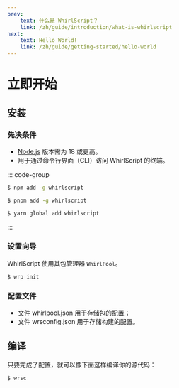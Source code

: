 ```yaml
---
prev:
    text: 什么是 WhirlScript？
    link: /zh/guide/introduction/what-is-whirlscript
next: 
    text: Hello World!
    link: /zh/guide/getting-started/hello-world
---
```

# 立即开始

## 安装

### 先决条件

- [Node.js](https://nodejs.org/) 版本需为 18 或更高。
- 用于通过命令行界面（CLI）访问 WhirlScript 的终端。

::: code-group

```sh [npm]
$ npm add -g whirlscript
```

```sh [pnpm]
$ pnpm add -g whirlscript
```

```sh [yarn]
$ yarn global add whirlscript
```

:::

### 设置向导

WhirlScript 使用其包管理器 `WhirlPool`。

```shell
$ wrp init
```

### 配置文件
- 文件 whirlpool.json 用于存储包的配置；
- 文件 wrsconfig.json 用于存储构建的配置。


## 编译

只要完成了配置，就可以像下面这样编译你的源代码：

```shell
$ wrsc
```
